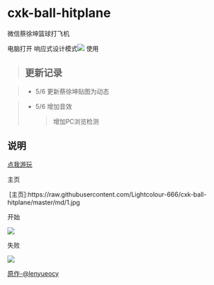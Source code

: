 # cxk-ball-hitplane
微信蔡徐坤篮球打飞机

电脑打开 响应式设计模式<image src="https://raw.githubusercontent.com/Lightcolour-666/cxk-ball-hitplane/master/md/4.jpg"> 使用
  
> ## 更新记录

> * 5/6 更新蔡徐坤贴图为动态

> * 5/6 增加音效
>      >增加PC浏览检测

## 说明
<a href="https://lightcolour-666.github.io/cxk-ball-hitplane/">点我游玩</a>

主页

<image src="">
[主页]:https://raw.githubusercontent.com/Lightcolour-666/cxk-ball-hitplane/master/md/1.jpg
  
开始

<image src="https://raw.githubusercontent.com/Lightcolour-666/cxk-ball-hitplane/master/md/2.jpg">
  
失败

<image src="https://raw.githubusercontent.com/Lightcolour-666/cxk-ball-hitplane/master/md/3.jpg">

<a href="https://github.com/lenyueocy/hitplane">原作-@lenyueocy</a>
